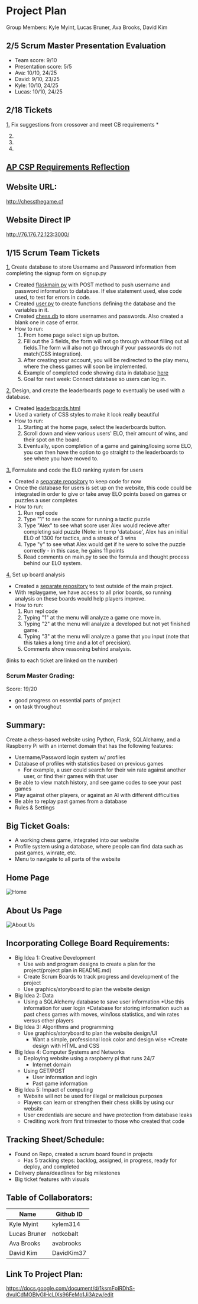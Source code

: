 # Project Plan
Group Members: Kyle Myint, Lucas Bruner, Ava Brooks, David Kim
## 2/5 Scrum Master Presentation Evaluation
* Team score: 9/10
* Presentation score: 5/5
* Ava: 10/10, 24/25
* David: 9/10, 23/25
* Kyle: 10/10, 24/25
* Lucas: 10/10, 24/25

## 2/18 Tickets
[1.](https://github.com/kylem314/P5-Gim-Vamps-Project/projects/1#card-55223795) Fix suggestions from crossover and meet CB requirements
* 

2. 
3.
4.


## [AP CSP Requirements Reflection](https://docs.google.com/document/d/16iZbqiswnBJm2gSYM1-ZdOmmyctaelcSxfkG7fHDyDc/edit)
## Website URL: 
http://chessthegame.cf

## Website Direct IP
http://76.176.72.123:3000/

## 1/15 Scrum Team Tickets
[1.](https://github.com/kylem314/P5-Gim-Vamps-Project/projects/1#card-52921614) Create database to store Username and Password information from completing the signup form on signup.py
* Created [flaskmain.py](https://github.com/kylem314/P5-Gim-Vamps-Project/blob/main/flaskmain.py) with POST method to push username and password information to database. If else statement used, else code used, to test for errors in code. 
* Created [user.py](https://gist.github.com/avabrooks/ea2f743a91e594ddd5afc01387217f3b) to create functions defining the database and the variables in it. 
* Created [chess.db](https://github.com/kylem314/P5-Gim-Vamps-Project/blob/main/chess.db) to store usernames and passwords. Also created a blank one in case of error. 
* How to run: 
    1. From home page select sign up button. 
    2. Fill out the 3 fields, the form will not go through without filling out all fields.The form will also not go through if your passwords do not match(CSS integration).
    3. After creating your account, you will be redirected to the play menu, where the chess games will soon be implemented.
    4. Example of completed code showing data in database [here](https://docs.google.com/document/d/1FsY9-SmcStAdhVpmfUdrwxXERZDZkiBrXjHaocRAvAM/edit)
    5. Goal for next week: Connect database so users can log in. 
 
[2.](https://github.com/kylem314/P5-Gim-Vamps-Project/projects/1#card-52931009) Design, and create the leaderboards page to eventually be used with a database.
* Created [leaderboards.html](https://github.com/kylem314/P5-Gim-Vamps-Project/blob/main/templates/leaderboards.html)
* Used a variety of CSS styles to make it look really beautiful
* How to run:
    1. Starting at the home page, select the leaderboards button.
    2. Scroll down and view various users' ELO, their amount of wins, and their spot on the board.
    3. Eventually, upon completion of a game and gaining/losing some ELO, you can then have the option to go straight to the leaderboards to see where you have moved to.
    
[3.](https://github.com/kylem314/P5-Gim-Vamps-Project/projects/1#card-52619938) Formulate and code the ELO ranking system for users
* Created a [separate repository](https://repl.it/@KyleMyint/Chess-ELO-System#main.py) to keep code for now
* Once the database for users is set up on the website, this code could be integrated in order to give or take away ELO points based on games or puzzles a user completes
* How to run:
    1. Run repl code
    2. Type "1" to see the score for running a tactic puzzle
    3. Type "Alex" to see what score user Alex would recieve after completing said puzzle (Note: in temp 'database', Alex has an initial ELO of 1300 for tactics, and a streak of 3 wins
    4. Type "y" to see what Alex would get if he were to solve the puzzle correctly - in this case, he gains 11 points
    5. Read comments on main.py to see the formula and thought process behind our ELO system.

[4.](https://github.com/kylem314/P5-Gim-Vamps-Project/projects/1#card-52935460) Set up board analysis
* Created a [separate repository](https://repl.it/@Ironfire/ChessBoardAnalyze#main.py) to test outside of the main project.
* With replaygame, we have access to all prior boards, so running analysis on these boards would help players improve.
* How to run:
    1. Run repl code
    2. Typing "1" at the menu will analyze a game one move in.
    3. Typing "2" at the menu will analyze a developed but not yet finished game.
    4. Typing "3" at the menu will analyze a game that you input (note that this takes a long time and a lot of precision).
    5. Comments show reasoning behind analysis.

(links to each ticket are linked on the number)

### Scrum Master Grading: 
Score: 19/20<br>
* good progress on essential parts of project
* on task throughout


## Summary: 
Create a chess-based website using Python, Flask, SQLAlchamy, and a Raspberry Pi with an internet domain that has the following features:
* Username/Password login system w/ profiles
* Database of profiles with statistics based on previous games
    * For example, a user could search for their win rate against another user, or find their games with that user
* Be able to view match history, and see game codes to see your past games
* Play against other players, or against an AI with different difficulties
* Be able to replay past games from a database
* Rules & Settings

## Big Ticket Goals:
* A working chess game, integrated into our website
* Profile system using a database, where people can find data such as past games, winrate, etc.
* Menu to navigate to all parts of the website

## Home Page
![Home](https://i.imgur.com/gNVUUmI.png)

## About Us Page
![About Us](https://i.imgur.com/wd0f1Ut.png)

## Incorporating College Board Requirements: 
* Big Idea 1: Creative Development
    * Use web and program designs to create a plan for the project(project plan in README.md)
    * Create Scrum Boards to track progress and development of the project
    * Use graphics/storyboard to plan the website design 
* Big Idea 2: Data
    * Using a SQLAlchemy database to save user information 
        *Use this information for user login
    *Database for storing information such as past chess games with moves, win/loss statistics, and win rates versus other players
* Big Idea 3: Algorithms and programming
    * Use graphics/storyboard to plan the website design/UI 
        * Want a simple, professional look color and design wise
    *Create design with HTML and CSS
* Big Idea 4: Computer Systems and Networks
    * Deploying website using a raspberry pi that runs 24/7
        * Internet domain
    * Using GET/POST
        * User information and login
        * Past game information
* Big Idea 5: Impact of computing
    * Website will not be used for illegal or malicious purposes
    * Players can learn or strengthen their chess skills by using our website
    * User credentials are secure and have protection from database leaks
    * Crediting work from first trimester to those who created that code

## Tracking Sheet/Schedule:
* Found on Repo, created a scrum board found in projects
    * Has 5 tracking steps: backlog, assigned, in progress, ready for deploy, and completed 
* Delivery plans/deadlines for big milestones
* Big ticket features with visuals

## Table of Collaborators:
| Name | Github ID |
| ------------- | ----------- | 
|Kyle Myint | kylem314 |
|Lucas Bruner | notkobalt |
|Ava Brooks | avabrooks |
|David Kim | DavidKim37 |

## Link To Project Plan:
https://docs.google.com/document/d/1ksmFpIRDhS-dvuICdMOBlyGIHcLlXs96FeMo1Ji3Azw/edit




